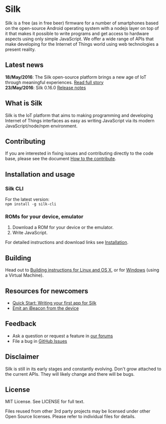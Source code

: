 # Silk

Silk is a free (as in free beer) firmware for a number of smartphones based on the open-source Android operating system with a nodejs layer on top of it that makes it possible to write programs and get access to hardware aspects using only simple JavaScript. We offer a wide range of APIs that make developing for the Internet of Things world using web technologies a present reality.

## Latest news

**18/May/2016**: The Silk open-source platform brings a new age of IoT through meaningful experiences. [Read full story](http://www.silklabs.com/silk-open-source-platform-announced)<br>
**23/May/2016**: Silk 0.16.0 [Release notes](docs/release-notes.md)

## What is Silk

Silk is the IoT platform that aims to making programming and developing Internet of Things interfaces as easy as writing JavaScript via its modern JavaScript/node/npm environment.

## Contributing

If you are interested in fixing issues and contributing directly to the code base, please see the document [How to the contribute](CONTRIBUTING.md).

## Installation and usage

### Silk CLI

For the latest version:<br>
`npm install -g silk-cli`

### ROMs for your device, emulator

1. Download a ROM for your device or the emulator.
2. Write JavaScript.

For detailed instructions and download links see [Installation](docs/tutorial/installing-silk.md).

## Building

Head out to [Building instructions for Linux and OS X](docs/development/build-instructions-linux-osx.md), or for [Windows](docs/development/build-instructions-vm-on-windows.md) (using a Virtual Machine).

## Resources for newcomers

- [Quick Start: Writing your first app for Silk](docs/tutorial/quick-start.md)
- [Emit an iBeacon from the device](docs/tutorial/ble-example.md)

## Feedback

- Ask a question or request a feature in [our forums](https://community.silklabs.com)
- File a bug in [GitHub Issues](https://github.com/silklabs/silk/issues)

## Disclaimer

Silk is still in its early stages and constantly evolving. Don't grow attached to the current APIs. They will likely change and there will be bugs.

## License

MIT License. See LICENSE for full text.

Files reused from other 3rd party projects may be licensed under other Open Source licenses. Please refer to individual files for details.
